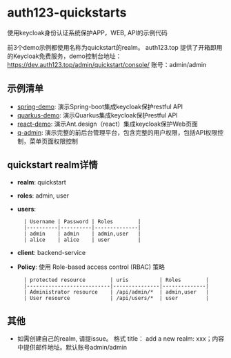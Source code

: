 # auth123-quickstarts

使用keycloak身份认证系统保护APP，WEB, API的示例代码

前3个demo示例都使用名称为quickstart的realm。
auth123.top 提供了开箱即用的Keycloak免费服务，demo控制台地址： <https://dev.auth123.top/admin/quickstart/console/> 账号：admin/admin

## 示例清单

- [spring-demo](/example/spring-demo/): 演示Spring-boot集成keycloak保护restful API
- [quarkus-demo](/example/quarkus-demo/): 演示Quarkus集成keycloak保护restful API
- [react-demo](/example/react-demo/): 演示Ant.design（react）集成keycloak保护Web页面
- [q-admin](https://github.com/ben-hua/q-admin): 演示完整的前后台管理平台，包含完整的用户权限，包括API权限控制，菜单页面权限控制

## quickstart realm详情

- **realm**: quickstart

- **roles**: admin, user

- **users**:

        | Username | Password | Roles        |
        |----------|----------|--------------|
        | admin    | admin    | admin,user   |
        | alice    | alice    | user         |

- **client**: backend-service

- **Policy**: 使用 Role-based access control (RBAC) 策略

        | protected resource        | uris          | Roles        |
        |---------------------------|---------------|--------------|
        | Administrator resource    | /api/admin/*  | admin,user   |
        | User resource             | /api/users/*  | user         |

## 其他

- 如需创建自己的realm, 请提issue。 格式 title： add a new realm: xxx；内容中提供邮件地址。默认账号admin/admin
